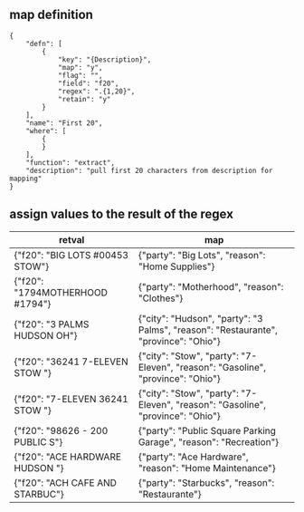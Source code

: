 map definition
----------------------------------------------------------

    {
        "defn": [
            {
                "key": "{Description}",
                "map": "y",
                "flag": "",
                "field": "f20",
                "regex": ".{1,20}",
                "retain": "y"
            }
        ],
        "name": "First 20",
        "where": [
            {
            }
        ],
        "function": "extract",
        "description": "pull first 20 characters from description for mapping"
    }

assign values to the result of the regex
-----------------------------------------------------


| retval                          | map                                                                                 |
| ------------------------------- | ----------------------------------------------------------------------------------- |
| {"f20": "BIG LOTS #00453 STOW"} | {"party": "Big Lots", "reason": "Home Supplies"}                                    |
| {"f20": "1794MOTHERHOOD #1794"} | {"party": "Motherhood", "reason": "Clothes"}                                        |
| {"f20": "3 PALMS HUDSON OH"}    | {"city": "Hudson", "party": "3 Palms", "reason": "Restaurante", "province": "Ohio"} |
| {"f20": "36241 7-ELEVEN STOW "} | {"city": "Stow", "party": "7-Eleven", "reason": "Gasoline", "province": "Ohio"}     |
| {"f20": "7-ELEVEN 36241 STOW "} | {"city": "Stow", "party": "7-Eleven", "reason": "Gasoline", "province": "Ohio"}     |
| {"f20": "98626 - 200 PUBLIC S"} | {"party": "Public Square Parking Garage", "reason": "Recreation"}                   |
| {"f20": "ACE HARDWARE HUDSON "} | {"party": "Ace Hardware", "reason": "Home Maintenance"}                             |
| {"f20": "ACH CAFE AND STARBUC"} | {"party": "Starbucks", "reason": "Restaurante"}                                     |

